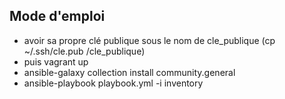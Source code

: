 ## Mode d'emploi

  * avoir sa propre clé publique sous le nom de cle_publique (cp ~/.ssh/cle.pub /cle_publique)
  * puis vagrant up 
  * ansible-galaxy collection install community.general
  * ansible-playbook playbook.yml -i inventory
